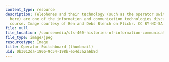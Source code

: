 ```yaml
---
content_type: resource
description: Telephones and their technology (such as the operator switchboard shown
  here) are one of the information and communication technologies discussed in the
  course. Image courtesy of Ben and Debs Blench on Flickr. CC BY-NC-SA 2.0.
file: null
file_location: /coursemedia/sts-460-histories-of-information-communication-and-computing-technologies-spring-2015/0b3012da18069c54198be54d3a2a6b8d_sts-460s15-th.jpg
file_type: image/jpeg
resourcetype: Image
title: Operator Switchboard (thumbnail)
uid: 0b3012da-1806-9c54-198b-e54d3a2a6b8d
---
```

